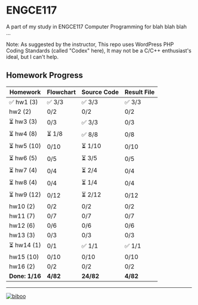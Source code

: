 # ENGCE117
A part of my study in ENGCE117 Computer Programming for blah blah blah ...

Note: As suggested by the instructor, This repo uses WordPress PHP Coding Standards (called "Codex" here), It may not be a C/C++ enthusiast's ideal, but I can't help.

## Homework Progress
| Homework | Flowchart | Source Code | Result File |
| -------- | --------- | ----------- | ----------- |
| ✅ hw1 (3) | ✅ 3/3 | ✅ 3/3 | ✅ 3/3 |
| hw2 (2) | 0/2 | 0/2 | 0/2 |
| ⏳ hw3 (3) | 0/3 | ✅ 3/3 | 0/3 |
| ⏳ hw4 (8) | ⏳ 1/8 | ✅ 8/8 | 0/8 |
| ⏳ hw5 (10) | 0/10 | ⏳ 1/10 | 0/10 |
| ⏳ hw6 (5) | 0/5 | ⏳ 3/5 | 0/5 |
| ⏳ hw7 (4) | 0/4 | ⏳ 2/4 | 0/4 |
| ⏳ hw8 (4) | 0/4 | ⏳ 1/4 | 0/4 |
| ⏳ hw9 (12) | 0/12 | ⏳ 2/12 | 0/12 |
| hw10 (2) | 0/2 | 0/2 | 0/2 |
| hw11 (7) | 0/7 | 0/7 | 0/7 |
| hw12 (6) | 0/6 | 0/6 | 0/6 |
| hw13 (3) | 0/3 | 0/3 | 0/3 |
| ⏳ hw14 (1) | 0/1 | ✅ 1/1 | ✅ 1/1 |
| hw15 (10) | 0/10 | 0/10 | 0/10 |
| hw16 (2) | 0/2 | 0/2 | 0/2 |
| **Done: 1/16** | **4/82** | **24/82** | **4/82** |

---

[![biboo](https://github.com/user-attachments/assets/7eb0e6c4-8887-4caa-a7f4-44856a506c7d)](https://www.pixiv.net/en/artworks/115413628)
